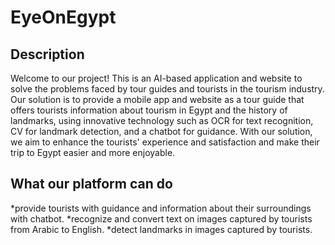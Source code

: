# EyeOnEgypt

## Description <br />
Welcome to our project! This is an AI-based application and website to solve the problems faced by tour guides and tourists in the tourism industry. Our solution is to provide a mobile app and website as a tour guide that offers tourists information about tourism in Egypt and the history of landmarks, using innovative technology such as OCR for text recognition, CV for landmark detection, and a chatbot for guidance. With our solution, we aim to enhance the tourists' experience and satisfaction and make their trip to Egypt easier and more enjoyable.

## What our platform can do <br />
*provide tourists with guidance and information about their surroundings with chatbot.
*recognize and convert text on images captured by tourists from Arabic to English.
*detect landmarks in images captured by tourists. 
